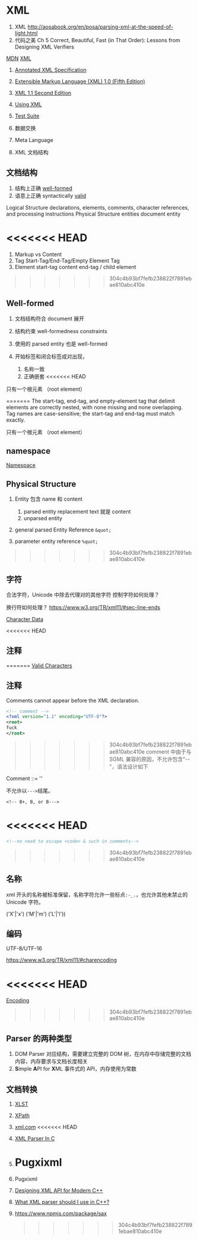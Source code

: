 # XML

1. XML http://aosabook.org/en/posa/parsing-xml-at-the-speed-of-light.html
1. 代码之美 Ch 5 Correct, Beautiful, Fast (in That Order): Lessons from Designing XML Verifiers

[MDN](https://developer.mozilla.org/en-US/docs/Web/XML/XML_introduction)
[XML](https://web.archive.org/web/20151016053704/http://wam.inrialpes.fr/courses/PG-MoSIG12/xml.pdf)

1. [Annotated XML Specification](https://www.xml.com/axml/axml.html)
1. [Extensible Markup Language (XML) 1.0 (Fifth Edition)](https://www.w3.org/TR/REC-xml/)
1. [XML 1.1 Second Edition](https://www.w3.org/TR/xml11/)

1. [Using XML](https://alistapart.com/article/usingxml/)
1. [Test Suite](https://www.w3.org/XML/Test/)

1. 数据交换
1. Meta Language

1. XML 文档结构

## 文档结构

1. 结构上正确 [well-formed](https://www.w3.org/TR/xml11/#dt-wellformed)
1. 语意上正确 syntactically [valid](https://www.w3.org/TR/xml11/#dt-valid)

Logical Structure declarations, elements, comments, character references, and processing instructions
Physical Structure entities document entity

# <<<<<<< HEAD

1. Markup vs Content
1. Tag Start-Tag/End-Tag/Empty Element Tag
1. Element start-tag content end-tag / child element

> > > > > > > 304c4b93bf7fefb238822f7891ebae810abc410e

## Well-formed

1. 文档结构符合 document 展开
1. 结构约束 well-formedness constraints
1. 使用的 parsed entity 也是 well-formed

1. 开始标签和闭合标签成对出现，
   1. 名称一致
   1. 正确嵌套
      <<<<<<< HEAD

只有一个根元素 （root element）

=======
The start-tag, end-tag, and empty-element tag that delimit elements are correctly nested, with none missing and none overlapping.
Tag names are case-sensitive; the start-tag and end-tag must match exactly.

只有一个根元素 （root element）

## namespace

[Namespace](https://developer.mozilla.org/en-US/docs/Web/SVG/Namespaces_Crash_Course)

## Physical Structure

1. Entity 包含 name 和 content

   1. parsed entity replacement text 就是 content
   1. unparsed entity

1. general parsed Entity Reference `&quot;`
1. parameter entity reference `%quot;`

> > > > > > > 304c4b93bf7fefb238822f7891ebae810abc410e

## 字符

合法字符，Unicode 中除去代理对的其他字符
控制字符如何处理？

换行符如何处理？ https://www.w3.org/TR/xml11/#sec-line-ends

[Character Data](https://www.w3.org/TR/xml11/#dt-chardata)

<<<<<<< HEAD

## 注释

=======
[Valid Characters](https://en.wikipedia.org/wiki/Valid_characters_in_XML)

## 注释

Comments cannot appear before the XML declaration.

```xml
<!-- comment -->
<?xml version="1.1" encoding="UTF-8"?>
<root>
fuck
</root>
```

> > > > > > > 304c4b93bf7fefb238822f7891ebae810abc410e
> > > > > > > comment 中由于与 SGML 兼容的原因，不允许包含"--"，语法设计如下

Comment ::= '<!--' ((Char - '-') | ('-' (Char - '-')))* '-->'

不允许以`--->`结尾。

```
<!-- B+, B, or B--->
```

# <<<<<<< HEAD

```xml
<!--no need to escape <code> & such in comments-->
```

> > > > > > > 304c4b93bf7fefb238822f7891ebae810abc410e

## 名称

xml 开头的名称被标准保留，名称字符允许一些标点`:-_.`，也允许其他未禁止的 Unicode 字符。

('X'|'x') ('M'|'m') ('L'|'l'))

## 编码

UTF-8/UTF-16

https://www.w3.org/TR/xml11/#charencoding

# <<<<<<< HEAD

[Encoding](https://www.w3.org/TR/xml11/#sec-guessing)

> > > > > > > 304c4b93bf7fefb238822f7891ebae810abc410e

## Parser 的两种类型

1. DOM Parser 对应结构，需要建立完整的 DOM 树，在内存中存储完整的文档内容，内存要求与文档长度相关
1. **S**imple **A**PI for **X**ML 事件式的 API，内存使用为常数

## 文档转换

1. [XLST](https://developer.mozilla.org/en-US/docs/Web/XSLT)
1. [XPath](https://developer.mozilla.org/en-US/docs/Web/XPath)

1. [xml.com](https://www.xml.com/)
   <<<<<<< HEAD

1. [XML Parser In C](https://www.youtube.com/watch?v=kPFYfTvMRs8)
1. # Pugxixml
1. Pugxixml
1. [Designing XML API for Modern C++](https://www.youtube.com/watch?v=AuamDUrG5ZU)
1. [What XML parser should I use in C++?](https://stackoverflow.com/questions/9387610/what-xml-parser-should-i-use-in-c/9387612#9387612)
1. https://www.npmjs.com/package/sax
   > > > > > > > 304c4b93bf7fefb238822f7891ebae810abc410e
